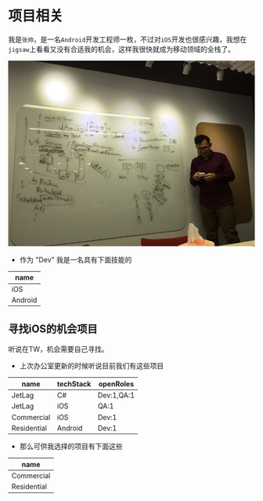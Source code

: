 # 项目相关

我是`张帅`，是一名`Android`开发工程师一枚，不过对`iOS`开发也很感兴趣，我想在`jigsaw`上看看又没有合适我的机会，这样我很快就成为移动领域的全栈了。

![zhuangshuai](../spec-images/zhangshuai-resized.png)

*  作为 "Dev" 我是一名具有下面技能的

|name|
|----|
|iOS|
|Android|

## 寻找iOS的机会项目

听说在TW，机会需要自己寻找。

*  上次办公室更新的时候听说目前我们有这些项目

| name        | techStack  | openRoles  |
|-------------|------------|------------|
| JetLag      | C#         | Dev:1,QA:1 |
| JetLag      | iOS        | QA:1       |
| Commercial  | iOS        | Dev:1      |
| Residential | Android    | Dev:1      |

*  那么可供我选择的项目有下面这些

|name|
|-------------|
| Commercial  |
| Residential |